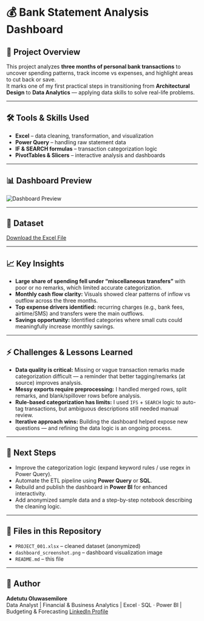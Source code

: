 # 💰 Bank Statement Analysis Dashboard

## 📌 Project Overview  
This project analyzes **three months of personal bank transactions** to uncover spending patterns, track income vs expenses, and highlight areas to cut back or save.  
It marks one of my first practical steps in transitioning from **Architectural Design** to **Data Analytics** — applying data skills to solve real-life problems.

---

## 🛠 Tools & Skills Used  
- **Excel** – data cleaning, transformation, and visualization  
- **Power Query** – handling raw statement data  
- **IF & SEARCH formulas** – transaction categorization logic  
- **PivotTables & Slicers** – interactive analysis and dashboards  

---

## 📊 Dashboard Preview  
![Dashboard Preview](dashboard_screenshot.png)

---

## 📁 Dataset  
[Download the Excel File](PROJECT_001.xlsx)

---

## 📈 Key Insights  
- **Large share of spending fell under “miscellaneous transfers”** with poor or no remarks, which limited accurate categorization.  
- **Monthly cash flow clarity:** Visuals showed clear patterns of inflow vs outflow across the three months.  
- **Top expense drivers identified:** recurring charges (e.g., bank fees, airtime/SMS) and transfers were the main outflows.  
- **Savings opportunity:** Identified categories where small cuts could meaningfully increase monthly savings.

---

## ⚡ Challenges & Lessons Learned  
- **Data quality is critical:** Missing or vague transaction remarks made categorization difficult — a reminder that better tagging/remarks (at source) improves analysis.  
- **Messy exports require preprocessing:** I handled merged rows, split remarks, and blank/spillover rows before analysis.  
- **Rule-based categorization has limits:** I used `IFS` + `SEARCH` logic to auto-tag transactions, but ambiguous descriptions still needed manual review.  
- **Iterative approach wins:** Building the dashboard helped expose new questions — and refining the data logic is an ongoing process.

---

## 🚀 Next Steps  
- Improve the categorization logic (expand keyword rules / use regex in Power Query).  
- Automate the ETL pipeline using **Power Query** or **SQL**.  
- Rebuild and publish the dashboard in **Power BI** for enhanced interactivity.  
- Add anonymized sample data and a step-by-step notebook describing the cleaning logic.

---

## 📁 Files in this Repository  
- `PROJECT_001.xlsx` – cleaned dataset (anonymized)  
- `dashboard_screenshot.png` – dashboard visualization image  
- `README.md` – this file

---

## 📝 Author  
**Adetutu Oluwasemilore**  
Data Analyst | Financial & Business Analytics | Excel · SQL · Power BI | Budgeting & Forecasting
[LinkedIn Profile]([https://www.linkedin.com](http://www.linkedin.com/in/adetutu-oluwasemilore-5a6b6a11a)) 
